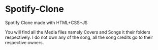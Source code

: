 # Spotify-Clone
Spotify Clone made with HTML+CSS+JS

You will find all the Media files namely Covers and Songs it their folders respectively.
I do not own any of the song, all the song credits go to their respective owners.

